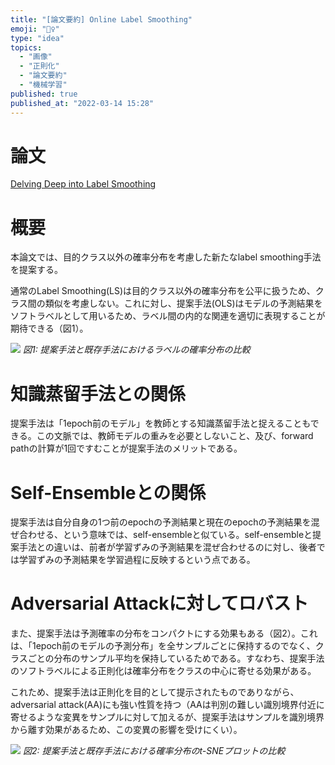 ```yaml
---
title: "[論文要約] Online Label Smoothing"
emoji: "💆‍♀️"
type: "idea"
topics:
  - "画像"
  - "正則化"
  - "論文要約"
  - "機械学習"
published: true
published_at: "2022-03-14 15:28"
---
```


# 論文

[Delving Deep into Label Smoothing](https://arxiv.org/abs/2011.12562)

# 概要

本論文では、目的クラス以外の確率分布を考慮した新たなlabel smoothing手法を提案する。

通常のLabel Smoothing(LS)は目的クラス以外の確率分布を公平に扱うため、クラス間の類似を考慮しない。これに対し、提案手法(OLS)はモデルの予測結果をソフトラベルとして用いるため、ラベル間の内的な関連を適切に表現することが期待できる（図1）。

![](https://storage.googleapis.com/zenn-user-upload/3ff64b6dac89-20220314.png)
*図1: 提案手法と既存手法におけるラベルの確率分布の比較*

# 知識蒸留手法との関係

提案手法は「1epoch前のモデル」を教師とする知識蒸留手法と捉えることもできる。この文脈では、教師モデルの重みを必要としないこと、及び、forward pathの計算が1回ですむことが提案手法のメリットである。

# Self-Ensembleとの関係

提案手法は自分自身の1つ前のepochの予測結果と現在のepochの予測結果を混ぜ合わせる、という意味では、self-ensembleと似ている。self-ensembleと提案手法との違いは、前者が学習ずみの予測結果を混ぜ合わせるのに対し、後者では学習ずみの予測結果を学習過程に反映するという点である。

# Adversarial Attackに対してロバスト

また、提案手法は予測確率の分布をコンパクトにする効果もある（図2）。これは、「1epoch前のモデルの予測分布」を全サンプルごとに保持するのでなく、クラスごとの分布のサンプル平均を保持しているためである。すなわち、提案手法のソフトラベルによる正則化は確率分布をクラスの中心に寄せる効果がある。

これため、提案手法は正則化を目的として提示されたものでありながら、adversarial attack(AA)にも強い性質を持つ（AAは判別の難しい識別境界付近に寄せるような変異をサンプルに対して加えるが、提案手法はサンプルを識別境界から離す効果があるため、この変異の影響を受けにくい）。

![](https://storage.googleapis.com/zenn-user-upload/3b61169a93c0-20220314.png)
*図2: 提案手法と既存手法における確率分布のt-SNEプロットの比較*
